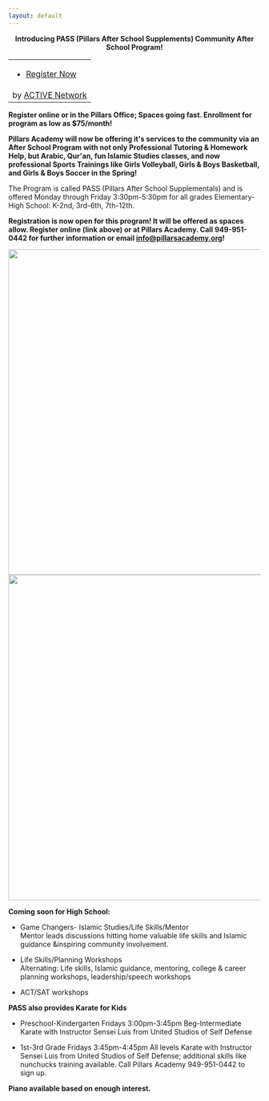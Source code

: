 ```yaml
---
layout: default
---
```

<b><center>Introducing PASS (Pillars After School Supplements) Community After School Program!</center></b>

<link rel="stylesheet" type="text/css" media="all" href="https://emarketing.activenetwork.com/res/button/css/button-v4.css" /><table><tbody><tr><td><div id="btn_div" class="btn-g201"><ul><li><a id="btn_lnk" href="https://campscui.active.com/orgs/PillarsAcademy" target="_blank"><span id="btn_txt">Register Now</span></a></li></ul></div></td></tr><tr><td nowrap=""><div id="btn_foot">by <a href="http://www.activenetwork.com" target="_blank" title="Online Registration, Marketing and Event Management Software">ACTIVE Network</a></div></td></tr></tbody></table>

<b>Register online or in the Pillars Office; Spaces going fast. Enrollment for program as low as $75/month!</b>

<b>Pillars Academy will now be offering it's services to the community via an After School Program with not only Professional Tutoring & Homework Help, but Arabic, Qur'an, fun Islamic Studies classes, and now professional Sports Trainings like Girls Volleyball, Girls & Boys Basketball, and Girls & Boys Soccer in the Spring!</b>

The Program is called PASS (Pillars After School Supplementals) and is offered Monday through Friday 3:30pm-5:30pm for all grades Elementary-High School: K-2nd, 3rd-6th, 7th-12th. 

<b>Registration is now open for this program! It will be offered as spaces allow. Register online (link above) or at Pillars Academy. Call 949-951-0442 for further information or email info@pillarsacademy.org!</b>

<a href="https://cloud.githubusercontent.com/assets/11180395/13907716/024fd492-eeb2-11e5-90b6-b718e60f47f2.jpg">
  <img width="650" src="https://cloud.githubusercontent.com/assets/11180395/13907716/024fd492-eeb2-11e5-90b6-b718e60f47f2.jpg" />
  
<a href="https://cloud.githubusercontent.com/assets/11180395/13907739/6833671a-eeb2-11e5-8f69-c1abca5a81a8.jpg">
  <img width="650" src="https://cloud.githubusercontent.com/assets/11180395/13907739/6833671a-eeb2-11e5-8f69-c1abca5a81a8.jpg" />
</a>


<b>Coming soon for High School:</b>
* Game Changers- Islamic Studies/Life Skills/Mentor				
Mentor leads discussions hitting home valuable life skills and Islamic guidance &inspiring community involvement.  	
				
* Life Skills/Planning Workshops				
Alternating: Life skills, Islamic guidance, mentoring, college & career planning workshops, leadership/speech workshops		
* ACT/SAT workshops

<b>PASS also provides Karate for Kids</b>
* Preschool-Kindergarten
  Fridays 3:00pm-3:45pm
  Beg-Intermediate Karate with Instructor Sensei Luis from United Studios of Self Defense	

* 1st-3rd Grade
  Fridays 3:45pm-4:45pm
  All levels Karate with Instructor Sensei Luis from United Studios of Self Defense; additional skills like nunchucks training available. Call Pillars Academy 949-951-0442 to sign up.

<b>Piano available based on enough interest.</b>
